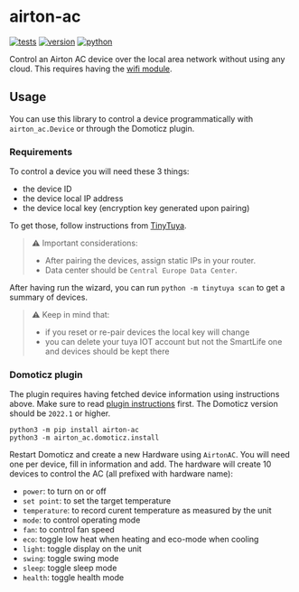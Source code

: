 # airton-ac

[![tests](https://github.com/gpajot/airton-ac/workflows/Test/badge.svg?branch=main&event=push)](https://github.com/gpajot/airton-ac/actions?query=workflow%3ATest+branch%3Amain+event%3Apush)
[![version](https://img.shields.io/pypi/v/airton-ac?label=stable)](https://pypi.org/project/airton-ac/)
[![python](https://img.shields.io/pypi/pyversions/airton-ac)](https://pypi.org/project/airton-ac/)

Control an Airton AC device over the local area network without using any cloud.
This requires having the [wifi module](https://eu.airton.shop/en/products/kit-module-wifi-pour-climatiseurs-airton-en-wifi-ready).

## Usage
You can use this library to control a device programmatically with `airton_ac.Device` or through the Domoticz plugin.

### Requirements
To control a device you will need these 3 things:
- the device ID
- the device local IP address
- the device local key (encryption key generated upon pairing)

To get those, follow instructions from [TinyTuya](https://github.com/jasonacox/tinytuya#setup-wizard---getting-local-keys).
> ⚠️ Important considerations:
> - After pairing the devices, assign static IPs in your router.
> - Data center should be `Central Europe Data Center`.

After having run the wizard, you can run `python -m tinytuya scan` to get a summary of devices.

> ⚠️ Keep in mind that:
> - if you reset or re-pair devices the local key will change
> - you can delete your tuya IOT account but not the SmartLife one and devices should be kept there

### Domoticz plugin
The plugin requires having fetched device information using instructions above.
Make sure to read [plugin instructions](https://www.domoticz.com/wiki/Using_Python_plugins) first.
The Domoticz version should be `2022.1` or higher.

```shell
python3 -m pip install airton-ac
python3 -m airton_ac.domoticz.install
```

Restart Domoticz and create a new Hardware using `AirtonAC`. You will need one per device, fill in information and add.
The hardware will create 10 devices to control the AC (all prefixed with hardware name):
- `power`: to turn on or off
- `set point`: to set the target temperature
- `temperature`: to record curent temperature as measured by the unit
- `mode`: to control operating mode
- `fan`: to control fan speed
- `eco`: toggle low heat when heating and eco-mode when cooling
- `light`: toggle display on the unit
- `swing`: toggle swing mode
- `sleep`: toggle sleep mode
- `health`: toggle health mode
